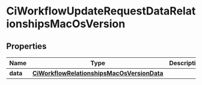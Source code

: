

# CiWorkflowUpdateRequestDataRelationshipsMacOsVersion


## Properties

| Name | Type | Description | Notes |
|------------ | ------------- | ------------- | -------------|
|**data** | [**CiWorkflowRelationshipsMacOsVersionData**](CiWorkflowRelationshipsMacOsVersionData.md) |  |  [optional] |



